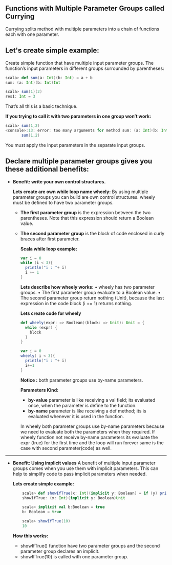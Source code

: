 ## Functions with Multiple Parameter Groups called Currying
Currying splits method with multiple parameters into a chain of functions each with one parameter.

## Let's create simple example:

Create simple function that have multiple input parameter groups.  The function’s input parameters in different groups surrounded by parentheses:
```scala
scala> def sum(a: Int)(b: Int) = a + b
sum: (a: Int)(b: Int)Int

scala> sum(1)(2)
res1: Int = 3
```
That’s all this is a basic technique.

**If you trying to call it with two parameters in one group won’t work:**
```scala
scala> sum(1,2)
<console>:13: error: too many arguments for method sum: (a: Int)(b: Int)Int
       sum(1,2)
```
You must apply the input parameters in the separate input groups.

## Declare multiple parameter groups gives you these additional benefits:

 - **Benefit: write your own control structures.**

	**Lets create are own while loop name wheely:**  By using multiple parameter groups you can build are own control structures. wheely must be defined to have two parameter groups.
	

	 - **The first parameter group** is the expression between the two parentheses. Note that this expression should return a Boolean value.
	 - **The second parameter group** is the block of code enclosed in curly braces after first parameter.

		**Scala while loop example:**
		```scala
		var i = 0
	    while (i < 3){
	      println("i : "+ i)
	      i += 1
	    }
		```
		**Lets describe how wheely works:**
		• wheely has two parameter groups.
		• The first parameter group evaluate to a Boolean value.
		• The second parameter group return nothing (Unit), because the last expression in the code block (i += 1) returns nothing.
		
		**Lets create code for wheely**
		```scala
		def wheely(expr: => Boolean)(block: => Unit): Unit = {
	      while (expr) {
	        block
	      }
	    }

	    var i = 0
	    wheely( i < 3){
	      println("i : "+ i)
	      i+=1
	    }
		```

		**Notice :** both parameter groups use by-name parameters.
		
		**Parameters Kind:**
		
		 - **by-value** parameter is like receiving a val field; its evaluated once, when the parameter is define to the function.
		 - **by-name** parameter is like receiving a def method; its is evaluated whenever it is used in the function.
		 
		In wheely both parameter groups use by-name parameters because we need to evaluate both the parameters when they required. If wheely function not receive by-name parameters its evaluate the expr (true) for the first time and the loop will run forever same is the case with second parameter(code) as well.

------------

 - **Benefit: Using implicit values**
	 A benefit of multiple input parameter groups comes when you use them with implicit parameters. This can help to simplify code to pass implicit parameters when needed.
	 
	 **Lets create simple example:**
	```scala
		scala> def showIfTrue(x: Int)(implicit y: Boolean) = if (y) println(x)
		showIfTrue: (x: Int)(implicit y: Boolean)Unit

		scala> implicit val b:Boolean = true
		b: Boolean = true

		scala> showIfTrue(10)
		10
	```
	**How this works:**

	 - showIfTrue() function have two parameter groups and the second parameter group declares an implicit.
	 - showIfTrue(10) is called with one parameter group.
   

	


		

<!--stackedit_data:
eyJoaXN0b3J5IjpbLTE3ODcwNjk1MzAsOTA3ODk3NzIyLC0xMz
QzNTgwMDc2LC0xODcyNzU5NjU5LDY3OTMzMjM2NSwtNDAzOTc3
NDYxLC0xNzMyMjM4Nzk4LC00NzE2ODI4OTEsMjAzNjY4NjYxMi
w0Njg5OTAyOTYsMTI3NDk2NTg1Miw4MTc4NjE4MTMsNTIxMjc0
MjkzLC0zMDcyOTI0NywxMjE1MTMyNTMyLC0xMzQzMTg2MDQ3LD
E4NjYzNzMwMTMsLTExOTI3NzQ3NTUsOTc2MTQ3NDczLC04OTM3
Njg4NF19
-->